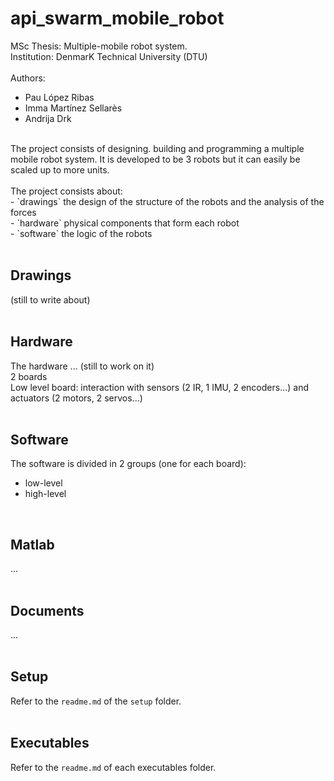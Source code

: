 # api_swarm_mobile_robot
MSc Thesis: Multiple-mobile robot system.<br>
Institution: DenmarK Technical University (DTU)<br>
<br>
Authors:<br>
- Pau López Ribas<br>
- Imma Martínez Sellarès<br>
- Andrija Drk<br>
<br>
The project consists of designing. building and programming a multiple mobile robot system. It is developed to be 3 robots but it can easily be scaled up to more units.<br>
<br>
The project consists about:<br>
- `drawings` the design of the structure of the robots and the analysis of the forces<br>
- `hardware` physical components that form each robot<br>
- `software` the logic of the robots<br>
<br>

## Drawings
(still to write about)<br>
<br>

## Hardware
The hardware ... (still to work on it)<br>
2 boards<br>
Low level board: interaction with sensors (2 IR, 1 IMU, 2 encoders...)
                 and actuators (2 motors, 2 servos...)<br>
<br>

## Software
The software is divided in 2 groups (one for each board):<br>
- low-level<br>
- high-level<br>
<br>

## Matlab
...<br>
<br>

## Documents
...<br>
<br>

## Setup
Refer to the `readme.md` of the `setup` folder.<br>
<br>

## Executables
Refer to the `readme.md` of each executables folder.<br>
<br>